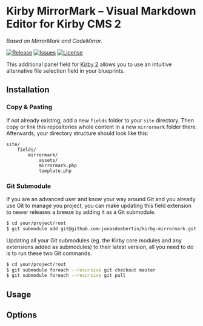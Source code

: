 # Kirby MirrorMark – Visual Markdown Editor for Kirby CMS 2

*Based on MirrorMark and CodeMirror.*

[![Release](https://img.shields.io/github/release/jonasdoebertin/kirby-mirrormark.svg)](https://github.com/jonasdoebertin/kirby-mirrormark/releases)  [![Issues](https://img.shields.io/github/issues/jonasdoebertin/kirby-mirrormark.svg)](https://github.com/jonasdoebertin/kirby-mirrormark/issues) [![License](https://img.shields.io/badge/license-GPLv3-blue.svg)](https://raw.githubusercontent.com/jonasdoebertin/kirby-mirrormark/master/LICENSE)

This additional panel field for [Kirby 2](http://getkirby.com) allows you to use an intuitive alternative file selection field in your blueprints.

## Installation

### Copy & Pasting

If not already existing, add a new `fields` folder to your `site` directory. Then copy or link this repositories whole content in a new `mirrormark` folder there. Afterwards, your directory structure should look like this:

```
site/
	fields/
		mirrormark/
			assets/
			mirrormark.php
			template.php
```

### Git Submodule

If you are an advanced user and know your way around Git and you already use Git to manage you project, you can make updating this field extension to newer releases a breeze by adding it as a Git submodule.

```bash
$ cd your/project/root
$ git submodule add git@github.com:jonasdoebertin/kirby-mirrormark.git site/fields/mirrormark
```

Updating all your Git submodules (eg. the Kirby core modules and any extensions added as submodules) to their latest version, all you need to do is to run these two Git commands.

```bash
$ cd your/project/root
$ git submodule foreach --recursive git checkout master
$ git submodule foreach --recursive git pull
```

## Usage

## Options
